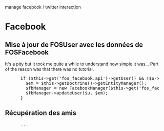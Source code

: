 manage facebook / twitter interaction

<h1>Facebook</h1>
<h2>Mise à jour de FOSUser avec les données de FOSFacebook</h2>
It's a pity but it took me quite a while to understand how simple it was... Part of the reason was that there was no tutorial.


<pre>
      if ($this->get('fos_facebook.api')->getUser() && !$u->getFacebookID()) {
        $em = $this->getDoctrine()->getEntityManager();
        $fbManager = new FacebookManager($this->get('fos_facebook.api'));
        $fbManager->updateUser($u, $em);
      }
</pre>


<h2>Récupération des amis</h2>

<pre>
      ...
</pre>